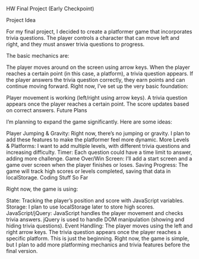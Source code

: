 HW Final Project (Early Checkpoint)

Project Idea

For my final project, I decided to create a platformer game that incorporates trivia questions.
The player controls a character that can move left and right, and they must answer trivia questions to progress.

The basic mechanics are:

The player moves around on the screen using arrow keys.
When the player reaches a certain point (in this case, a platform), a trivia question appears.
If the player answers the trivia question correctly, they earn points and can continue moving forward.
Right now, I’ve set up the very basic foundation:

Player movement is working (left/right using arrow keys).
A trivia question appears once the player reaches a certain point.
The score updates based on correct answers.
Future Plans

I’m planning to expand the game significantly. Here are some ideas:

Player Jumping & Gravity: Right now, there’s no jumping or gravity. I plan to add these features to make the platformer feel more dynamic.
More Levels & Platforms: I want to add multiple levels, with different trivia questions and increasing difficulty.
Timer: Each question could have a time limit to answer, adding more challenge.
Game Over/Win Screen: I’ll add a start screen and a game over screen when the player finishes or loses.
Saving Progress: The game will track high scores or levels completed, saving that data in localStorage.
Coding Stuff So Far

Right now, the game is using:

State: Tracking the player’s position and score with JavaScript variables.
Storage: I plan to use localStorage later to store high scores.
JavaScript/jQuery:
JavaScript handles the player movement and checks trivia answers.
jQuery is used to handle DOM manipulation (showing and hiding trivia questions).
Event Handling: The player moves using the left and right arrow keys. The trivia question appears once the player reaches a specific platform.
This is just the beginning. Right now, the game is simple, but I plan to add more platforming mechanics and trivia features before the final version.